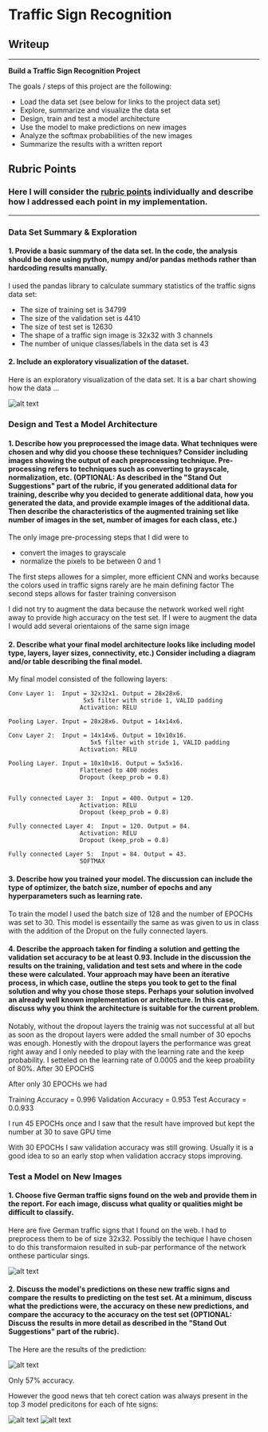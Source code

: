 # **Traffic Sign Recognition** 

## Writeup

---

**Build a Traffic Sign Recognition Project**

The goals / steps of this project are the following:
* Load the data set (see below for links to the project data set)
* Explore, summarize and visualize the data set
* Design, train and test a model architecture
* Use the model to make predictions on new images
* Analyze the softmax probabilities of the new images
* Summarize the results with a written report


[//]: # (Image References)

[image1]: ./examples/visualization.jpg "Visualization"
[image2]: ./examples/grayscale.jpg "Grayscaling"
[image3]: ./examples/random_noise.jpg "Random Noise"
[image4]: ./examples/placeholder.png "Traffic Sign 1"
[image5]: ./examples/placeholder.png "Traffic Sign 2"
[image6]: ./examples/placeholder.png "Traffic Sign 3"
[image7]: ./examples/placeholder.png "Traffic Sign 4"
[image8]: ./examples/placeholder.png "Traffic Sign 5"

## Rubric Points
### Here I will consider the [rubric points](https://review.udacity.com/#!/rubrics/481/view) individually and describe how I addressed each point in my implementation.  

---

### Data Set Summary & Exploration

#### 1. Provide a basic summary of the data set. In the code, the analysis should be done using python, numpy and/or pandas methods rather than hardcoding results manually.

I used the pandas library to calculate summary statistics of the traffic
signs data set:

* The size of training set is 34799
* The size of the validation set is 4410
* The size of test set is 12630
* The shape of a traffic sign image is 32x32 with 3 channels
* The number of unique classes/labels in the data set is 43

#### 2. Include an exploratory visualization of the dataset.

Here is an exploratory visualization of the data set. It is a bar chart showing how the data ...

![alt text](./TrainSetVisualization.png "Traiing Set Visualization")

### Design and Test a Model Architecture

#### 1. Describe how you preprocessed the image data. What techniques were chosen and why did you choose these techniques? Consider including images showing the output of each preprocessing technique. Pre-processing refers to techniques such as converting to grayscale, normalization, etc. (OPTIONAL: As described in the "Stand Out Suggestions" part of the rubric, if you generated additional data for training, describe why you decided to generate additional data, how you generated the data, and provide example images of the additional data. Then describe the characteristics of the augmented training set like number of images in the set, number of images for each class, etc.)

The only image pre-processing steps that I did were to

- convert the images to grayscale 
- normalize the pixels to be between 0 and 1

The first steps allowes for a simpler, more efficient CNN and works because the colors used in traffic signs rarely are he main defining factor
The second steps allows for faster training conversison


I did not try to augment the data because the network worked well right away to provide high accuracy on the test set.
If I were to augment the data I would add several orientaions of the same sign image



#### 2. Describe what your final model architecture looks like including model type, layers, layer sizes, connectivity, etc.) Consider including a diagram and/or table describing the final model.

My final model consisted of the following layers:

	Conv Layer 1:  Input = 32x32x1. Output = 28x28x6.
		 				 5x5 filter with stride 1, VALID padding
		  				Activation: RELU

	Pooling Layer. Input = 28x28x6. Output = 14x14x6.

	Conv Layer 2:  Input = 14x14x6. Output = 10x10x16.
		  			       5x5 filter with stride 1, VALID padding
		  				Activation: RELU

	Pooling Layer. Input = 10x10x16. Output = 5x5x16.
						Flattened to 400 nodes
						Dropout (keep_prob = 0.8)


	Fully connected Layer 3:  Input = 400. Output = 120.
						Activation: RELU
						Dropout (keep_prob = 0.8)

	Fully connected Layer 4:  Input = 120. Output = 84.
						Activation: RELU
						Dropout (keep_prob = 0.8)

	Fully connected Layer 5:  Input = 84. Output = 43.
						SOFTMAX
       					
       					


#### 3. Describe how you trained your model. The discussion can include the type of optimizer, the batch size, number of epochs and any hyperparameters such as learning rate.

To train the model I used the batch size of 128 and the number of EPOCHs was set to 30. This model is essentailly the  same as was given to us in class with the  addition of the Droput on the fully connected layers.

#### 4. Describe the approach taken for finding a solution and getting the validation set accuracy to be at least 0.93. Include in the discussion the results on the training, validation and test sets and where in the code these were calculated. Your approach may have been an iterative process, in which case, outline the steps you took to get to the final solution and why you chose those steps. Perhaps your solution involved an already well known implementation or architecture. In this case, discuss why you think the architecture is suitable for the current problem.


Notably, without the dropout layers the trainig was not successful at all but as soon as the dropout layers were added the small number of 30 epochs was enough.
Honestly with the dropout layers the performance was great right away and I only needed to play with the learning rate and the keep probability.
I setteled on the learning rate of 0.0005 and the keep proability of 80%. After 30 EPOCHS

After only 30 EPOCHs we had

Training Accuracy = 0.996
Validation Accuracy = 0.953
Test Accuracy = 0.0.933

I run 45 EPOCHs once and I saw that the result have improved but kept the  number at 30 to save GPU time

With 30 EPOCHs I saw  validation accuracy was still growing. Usually it is a good idea to so an early stop when validation accracy stops improving.



### Test a Model on New Images

#### 1. Choose five German traffic signs found on the web and provide them in the report. For each image, discuss what quality or qualities might be difficult to classify.

Here are five German traffic signs that I found on the web.
I had to preprocess them to be of size 32x32. Possibly the techique I have chosen to do this transformaion resulted in sub-par performance of the network onthese particular sings.

![alt text](./GermanSignsOffTheWeb.png "German Road Signs")


#### 2. Discuss the model's predictions on these new traffic signs and compare the results to predicting on the test set. At a minimum, discuss what the predictions were, the accuracy on these new predictions, and compare the accuracy to the accuracy on the test set (OPTIONAL: Discuss the results in more detail as described in the "Stand Out Suggestions" part of the rubric).

The 
Here are the results of the prediction:

![alt text](./ProducedGermanRoadSignsCaptions.png "Network produced these captions")

Only 57% accuracy.

However the good news that teh corect cation was always present in the top 3 model predicitons for each of hte signs:

![alt text](./Result1.png "")
![alt text](./Result2.png "")
